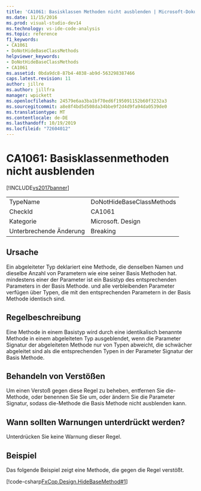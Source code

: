 ```yaml
---
title: 'CA1061: Basisklassen Methoden nicht ausblenden | Microsoft-Dokumentation'
ms.date: 11/15/2016
ms.prod: visual-studio-dev14
ms.technology: vs-ide-code-analysis
ms.topic: reference
f1_keywords:
- CA1061
- DoNotHideBaseClassMethods
helpviewer_keywords:
- DoNotHideBaseClassMethods
- CA1061
ms.assetid: 0bda9dc8-87b4-4038-ab9d-563298387466
caps.latest.revision: 11
author: jillre
ms.author: jillfra
manager: wpickett
ms.openlocfilehash: 24579e6aa3ba1bf70ed6f195091152b60f3232a3
ms.sourcegitcommit: a8e8f4bd5d508da34bbe9f2d4d9fa94da0539de0
ms.translationtype: MT
ms.contentlocale: de-DE
ms.lasthandoff: 10/19/2019
ms.locfileid: "72604012"
---
```

# <a name="ca1061-do-not-hide-base-class-methods"></a>CA1061: Basisklassenmethoden nicht ausblenden
[!INCLUDE[vs2017banner](../includes/vs2017banner.md)]

|||
|-|-|
|TypeName|DoNotHideBaseClassMethods|
|CheckId|CA1061|
|Kategorie|Microsoft. Design|
|Unterbrechende Änderung|Breaking|

## <a name="cause"></a>Ursache
 Ein abgeleiteter Typ deklariert eine Methode, die denselben Namen und dieselbe Anzahl von Parametern wie eine seiner Basis Methoden hat. mindestens einer der Parameter ist ein Basistyp des entsprechenden Parameters in der Basis Methode. und alle verbleibenden Parameter verfügen über Typen, die mit den entsprechenden Parametern in der Basis Methode identisch sind.

## <a name="rule-description"></a>Regelbeschreibung
 Eine Methode in einem Basistyp wird durch eine identikalisch benannte Methode in einem abgeleiteten Typ ausgeblendet, wenn die Parameter Signatur der abgeleiteten Methode nur von Typen abweicht, die schwächer abgeleitet sind als die entsprechenden Typen in der Parameter Signatur der Basis Methode.

## <a name="how-to-fix-violations"></a>Behandeln von Verstößen
 Um einen Verstoß gegen diese Regel zu beheben, entfernen Sie die-Methode, oder benennen Sie Sie um, oder ändern Sie die Parameter Signatur, sodass die-Methode die Basis Methode nicht ausblenden kann.

## <a name="when-to-suppress-warnings"></a>Wann sollten Warnungen unterdrückt werden?
 Unterdrücken Sie keine Warnung dieser Regel.

## <a name="example"></a>Beispiel
 Das folgende Beispiel zeigt eine Methode, die gegen die Regel verstößt.

 [!code-csharp[FxCop.Design.HideBaseMethod#1](../snippets/csharp/VS_Snippets_CodeAnalysis/FxCop.Design.HideBaseMethod/cs/FxCop.Design.HideBaseMethod.cs#1)]
